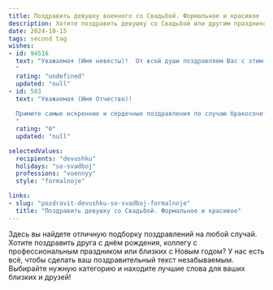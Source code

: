 ```yaml
---
title: Поздравить девушку военного со Свадьбой. Формальное и красивое
description: Хотите поздравить девушку со Свадьбой или другим праздником? Наш ИИ создаст незабываемое поздравление, а вы обязательно выделитесь среди других.  
date: 2024-10-15
tags: second tag
wishes:
- id: 94516
  text: "Уважаемая (Имя невесты)!  От всей души поздравляем Вас с этим прекрасным днем – днем Вашей свадьбы! Желаем Вам и Вашему супругу крепкой любви, семейного благополучия, взаимопонимания и неиссякаемой поддержки друг друга. Пусть Ваш совместный путь будет наполнен радостью, счастьем и гордостью за достигнутые вершины.  Пусть долгие годы вашей семейной жизни будут такими же сильными и надежными, как и Ваш боевой дух. Счастья Вам!
  "
  rating: "undefined"
  updated: "null"
- id: 503
  text: "Уважаемая (Имя Отчество)!
  
  Примите самые искренние и сердечные поздравления по случаю бракосочетания! Желаем Вам и Вашему супругу  крепкой семьи, благополучия, согласия и взаимопонимания. Пусть Ваш семейный очаг всегда горит ярким пламенем любви, согревая теплом и уютом.
  "
  rating: "0"
  updated: "null"

selectedValues:
  recipients: "devushku"
  holidays: "so-svadboj"
  professions: "voennyy"
  style: "formalnoje"

links:
- slug: "pozdravit-devushku-so-svadboj-formalnoje"
  title: "Поздравить девушку со Свадьбой. Формальное и красивое"
---
```


Здесь вы найдете отличную подборку поздравлений на любой случай. 
Хотите поздравить друга с днём рождения, коллегу с профессиональным праздником или близких с Новым годом? У нас есть всё, чтобы сделать ваш поздравительный текст незабываемым. Выбирайте нужную категорию и находите лучшие слова для ваших близких и друзей!
